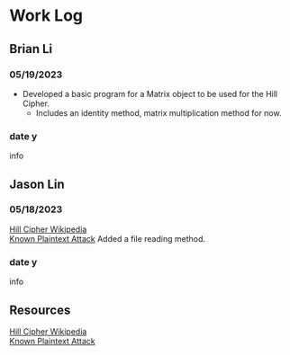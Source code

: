 # Work Log

## Brian Li

### 05/19/2023

- Developed a basic program for a Matrix object to be used for the Hill Cipher.
  - Includes an identity method, matrix multiplication method for now. 

### date y

info


## Jason Lin

### 05/18/2023

[Hill Cipher Wikipedia](https://en.wikipedia.org/wiki/Hill_cipher)  
[Known Plaintext Attack](https://www.nku.edu/~christensen/092mat483%20known%20plaintext%20attack%20of%20Hill%20cipher.pdf)
Added a file reading method.

### date y

info

## Resources
[Hill Cipher Wikipedia](https://en.wikipedia.org/wiki/Hill_cipher)  
[Known Plaintext Attack](https://www.nku.edu/~christensen/092mat483%20known%20plaintext%20attack%20of%20Hill%20cipher.pdf)

